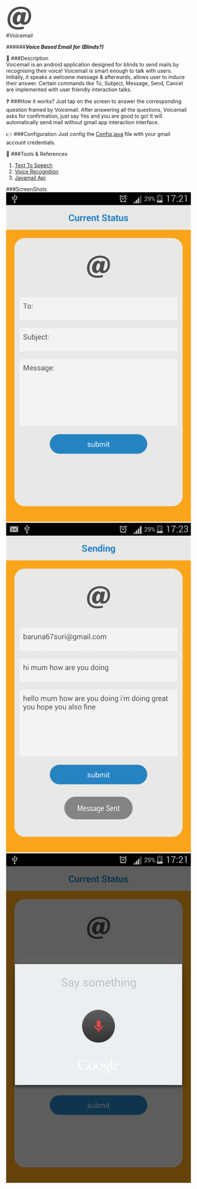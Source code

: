 ![Voicemail Logo](/app/src/main/res/mipmap-hdpi/ic_launcher.png)  
#Voicemail  
  
######__*Voice Based Email for (Blinds?)*__

:ledger: ###Description  
Voicemail is an android application designed for blinds to send mails by recognising their voice! Voicemail is smart enough to talk with users. Initially, it speaks a welcome message & afterwards, allows user to induce their answer. Certain commands like To, Subject, Message, Send, Cancel are implemented with user friendly interaction talks.  
  
:question: ###How it works?
Just tap on the screen to answer the corresponding question framed by Voicemail. After answering all the questions, Voicemail asks for confirmation, just say Yes and you are good to go! It will automatically send mail without gmail app interaction interface.  
  
:point_right: ###Configuration
Just config the [Config.java](/app/src/main/java/thegenuinegourav/voicemail/Config.java) file with your gmail account credentials.  
  
:wrench: ###Tools & References
1. [Text To Speech](https://github.com/thegenuinegourav/Text-To-Speech-App)
2. [Voice Recognition](https://github.com/thegenuinegourav/Voice-Recognition)
3. [Javamail Api](https://github.com/thegenuinegourav/Android-Email-App-using-Javamail-Api)  
  
  
###ScreenShots  
![Screenshot1](/screenshots/screenshot1.png)
![Screenshot2](/screenshots/screenshot2.png)
![Screenshot3](/screenshots/screenshot3.png)  



